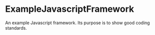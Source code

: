 # ExampleJavascriptFramework
An example Javascript framework. Its purpose is to show good coding standards.
